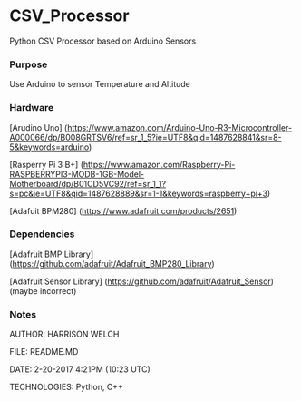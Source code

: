# CSV_Processor #

Python CSV Processor based on Arduino Sensors

### Purpose ###

Use Arduino to sensor Temperature and Altitude

### Hardware ###

  [Arudino Uno] (https://www.amazon.com/Arduino-Uno-R3-Microcontroller-A000066/dp/B008GRTSV6/ref=sr_1_5?ie=UTF8&qid=1487628841&sr=8-5&keywords=arduino)

  [Rasperry Pi 3 B+] (https://www.amazon.com/Raspberry-Pi-RASPBERRYPI3-MODB-1GB-Model-Motherboard/dp/B01CD5VC92/ref=sr_1_1?s=pc&ie=UTF8&qid=1487628889&sr=1-1&keywords=raspberry+pi+3)

  [Adafuit BPM280] (https://www.adafruit.com/products/2651)

### Dependencies ###

  [Adafruit BMP Library] (https://github.com/adafruit/Adafruit_BMP280_Library)

  [Adafruit Sensor Library] (https://github.com/adafruit/Adafruit_Sensor) (maybe incorrect)

### Notes ###

  AUTHOR: HARRISON WELCH

  FILE: README.MD

  DATE: 2-20-2017 4:21PM (10:23 UTC)

  TECHNOLOGIES: Python, C++
